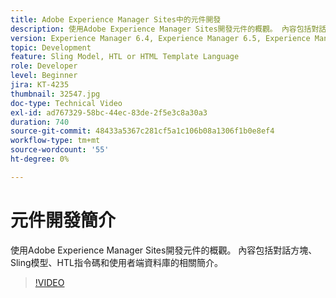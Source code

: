 ```yaml
---
title: Adobe Experience Manager Sites中的元件開發
description: 使用Adobe Experience Manager Sites開發元件的概觀。 內容包括對話方塊、Sling模型、HTL指令碼和使用者端資料庫的相關簡介。
version: Experience Manager 6.4, Experience Manager 6.5, Experience Manager as a Cloud Service
topic: Development
feature: Sling Model, HTL or HTML Template Language
role: Developer
level: Beginner
jira: KT-4235
thumbnail: 32547.jpg
doc-type: Technical Video
exl-id: ad767329-58bc-44ec-83de-2f5e3c8a30a3
duration: 740
source-git-commit: 48433a5367c281cf5a1c106b08a1306f1b0e8ef4
workflow-type: tm+mt
source-wordcount: '55'
ht-degree: 0%

---
```


# 元件開發簡介

使用Adobe Experience Manager Sites開發元件的概觀。 內容包括對話方塊、Sling模型、HTL指令碼和使用者端資料庫的相關簡介。

>[!VIDEO](https://video.tv.adobe.com/v/32547?quality=12&learn=on)
